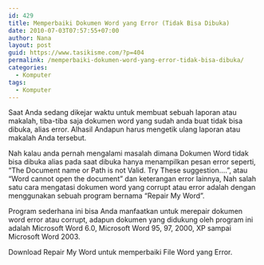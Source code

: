 ```yaml
---
id: 429
title: Memperbaiki Dokumen Word yang Error (Tidak Bisa Dibuka)
date: 2010-07-03T07:57:55+07:00
author: Nana
layout: post
guid: https://www.tasikisme.com/?p=404
permalink: /memperbaiki-dokumen-word-yang-error-tidak-bisa-dibuka/
categories:
  - Komputer
tags:
  - Komputer
---
```

Saat Anda sedang dikejar waktu untuk membuat sebuah laporan atau makalah, tiba-tiba saja dokumen word yang sudah anda buat tidak bisa dibuka, alias error. Alhasil Andapun harus mengetik ulang laporan atau makalah Anda tersebut.

Nah kalau anda pernah mengalami masalah dimana Dokumen Word tidak bisa dibuka alias pada saat dibuka hanya menampilkan pesan error seperti, “The Document name or Path is not Valid. Try These suggestion….”, atau “Word cannot open the document” dan keterangan error lainnya, Nah salah satu cara mengatasi dokumen word yang corrupt atau error adalah dengan menggunakan sebuah program bernama “Repair My Word”.

Program sederhana ini bisa Anda manfaatkan untuk merepair dokumen word error atau corrupt, adapun dokumen yang didukung oleh program ini adalah Microsoft Word 6.0, Microsoft Word 95, 97, 2000, XP sampai Microsoft Word 2003.

Download Repair My Word untuk memperbaiki File Word yang Error.